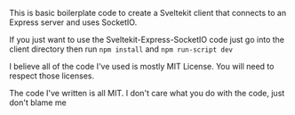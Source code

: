This is basic boilerplate code to create a Sveltekit client that connects to an Express server and uses SocketIO.

If you just want to use the Sveltekit-Express-SocketIO code just go into the client directory then run ```npm install``` and ```npm run-script dev```

I believe all of the code I've used is mostly MIT License.  You will need to respect those licenses.

The code I've written is all MIT.  I don't care what you do with the code, just don't blame me

